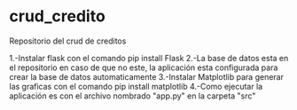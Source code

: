 # crud_credito
Repositorio del crud de creditos

1.-Instalar flask con el comando
  pip install Flask
2.-La base de datos esta en el repositorio en caso de que no este, la aplicación esta configurada para crear la base de datos automaticamente
3.-Instalar Matplotlib para generar las graficas con el comando
  pip install matplotlib
4.-Como ejecutar la aplicación es con el archivo nombrado "app.py" en la carpeta "src"

